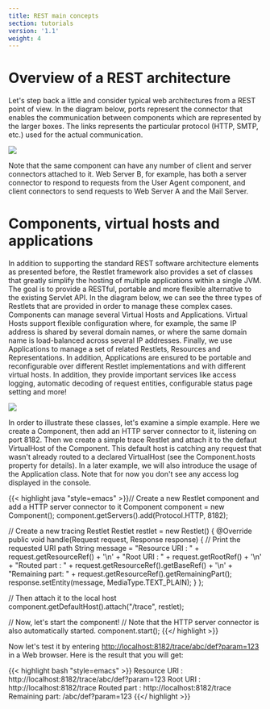 ```yaml
---
title: REST main concepts
section: tutorials
version: '1.1'
weight: 4
---
```

# Overview of a REST architecture

Let's step back a little and consider typical web architectures from a
REST point of view. In the diagram below, ports represent the connector
that enables the communication between components which are represented
by the larger boxes. The links represents the particular protocol (HTTP,
SMTP, etc.) used for the actual communication.

![](../images/tutorial04.png)

Note that the same component can have any number of client and server
connectors attached to it. Web Server B, for example, has both a server
connector to respond to requests from the User Agent component, and
client connectors to send requests to Web Server A and the Mail Server.

# Components, virtual hosts and applications

In addition to supporting the standard REST software architecture
elements as presented before, the Restlet framework also provides a set
of classes that greatly simplify the hosting of multiple applications
within a single JVM. The goal is to provide a RESTful, portable and more
flexible alternative to the existing Servlet API. In the diagram below,
we can see the three types of Restlets that are provided in order to
manage these complex cases. Components can manage several Virtual Hosts
and Applications. Virtual Hosts support flexible configuration where,
for example, the same IP address is shared by several domain names, or
where the same domain name is load-balanced across several IP addresses.
Finally, we use Applications to manage a set of related Restlets,
Resources and Representations. In addition, Applications are ensured to
be portable and reconfigurable over different Restlet implementations
and with different virtual hosts. In addition, they provide important
services like access logging, automatic decoding of request entities,
configurable status page setting and more!

![](../images/tutorial05.png)

In order to illustrate these classes, let's examine a simple example.
Here we create a Component, then add an HTTP server connector to it,
listening on port 8182. Then we create a simple trace Restlet and attach
it to the defaut VirtualHost of the Component. This default host is
catching any request that wasn't already routed to a declared
VirtualHost (see the Component.hosts property for details). In a later
example, we will also introduce the usage of the Application class. Note
that for now you don't see any access log displayed in the console.

{{< highlight java "style=emacs" >}}// Create a new Restlet component and add a HTTP server connector to it
Component component = new Component();
component.getServers().add(Protocol.HTTP, 8182);

// Create a new tracing Restlet
Restlet restlet = new Restlet() {
    @Override
    public void handle(Request request, Response response) {
        // Print the requested URI path
        String message = "Resource URI  : " + request.getResourceRef()
                + '\n' + "Root URI      : " + request.getRootRef()
                + '\n' + "Routed part   : "
                + request.getResourceRef().getBaseRef() + '\n'
                + "Remaining part: "
                + request.getResourceRef().getRemainingPart();
        response.setEntity(message, MediaType.TEXT_PLAIN);
    }
};

// Then attach it to the local host
component.getDefaultHost().attach("/trace", restlet);

// Now, let's start the component!
// Note that the HTTP server connector is also automatically started.
component.start();
{{</ highlight >}}

Now let's test it by entering
<http://localhost:8182/trace/abc/def?param=123> in a Web browser. Here
is the result that you will get:

{{< highlight bash "style=emacs" >}}    Resource URI  : http://localhost:8182/trace/abc/def?param=123
    Root URI      : http://localhost:8182/trace
    Routed part   : http://localhost:8182/trace
    Remaining part: /abc/def?param=123
{{</ highlight >}}
